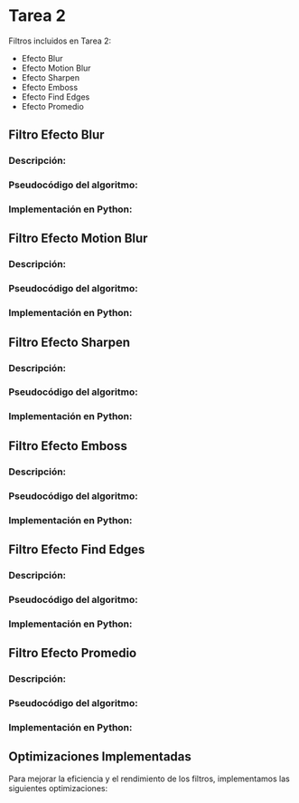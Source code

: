 # Tarea 2
Filtros incluidos en Tarea 2:

- Efecto Blur
- Efecto Motion Blur
- Efecto Sharpen
- Efecto Emboss
- Efecto Find Edges
- Efecto Promedio

## Filtro Efecto Blur

### Descripción:

### Pseudocódigo del algoritmo:

### Implementación en Python:


## Filtro Efecto Motion Blur

### Descripción:

### Pseudocódigo del algoritmo:

### Implementación en Python:


## Filtro Efecto Sharpen

### Descripción:

### Pseudocódigo del algoritmo:

### Implementación en Python:



## Filtro Efecto Emboss

### Descripción:

### Pseudocódigo del algoritmo:

### Implementación en Python:


## Filtro Efecto Find Edges

### Descripción:

### Pseudocódigo del algoritmo:

### Implementación en Python:


## Filtro Efecto Promedio

### Descripción:

### Pseudocódigo del algoritmo:

### Implementación en Python:



## Optimizaciones Implementadas

Para mejorar la eficiencia y el rendimiento de los filtros, implementamos las siguientes optimizaciones:

